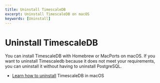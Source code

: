 ```yaml
---
title: Uninstall TimescaleDB
excerpt: Uninstall TimescaleDB on macOS
keywords: [Uninstall]
---
```


# Uninstall TimescaleDB

You can install TimescaleDB with Homebrew or MacPorts on macOS. If you want to
uninstall Timescaledb because it does not meet your requirements, you can
uninstall it without having to uninstall PostgreSQL.

*   [Learn how to uninstall][uninstall-timescaledb] TimescaleDB in macOS

[uninstall-timescaledb]: /timescaledb/:currentVersion:/how-to-guides/uninstall-timescaledb/
